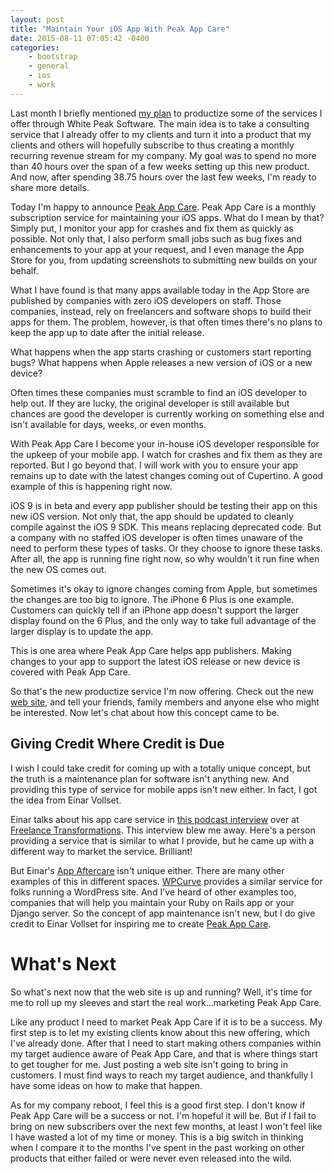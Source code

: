 ```yaml
---
layout: post
title: "Maintain Your iOS App With Peak App Care"
date: 2015-08-11 07:05:42 -0400
categories: 
    - bootstrap
    - general
    - ios
    - work
---
```

Last month I briefly mentioned [my plan][1] to productize some of the services I offer through White Peak Software. The main idea is to take a consulting service that I already offer to my clients and turn it into a product that my clients and others will hopefully subscribe to thus creating a monthly recurring revenue stream for my company. My goal was to spend no more than 40 hours over the span of a few weeks setting up this new product. And now, after spending 38.75 hours over the last few weeks, I'm ready to share more details.

Today I'm happy to announce [Peak App Care][2]. Peak App Care is a monthly subscription service for maintaining your iOS apps. What do I mean by that? Simply put, I monitor your app for crashes and fix them as quickly as possible. Not only that, I also perform small jobs such as bug fixes and enhancements to your app at your request, and I even manage the App Store for you, from updating screenshots to submitting new builds on your behalf.

What I have found is that many apps available today in the App Store are published by companies with zero iOS developers on staff. Those companies, instead, rely on freelancers and software shops to build their apps for them. The problem, however, is that often times there's no plans to keep the app up to date after the initial release. 

What happens when the app starts crashing or customers start reporting bugs? What happens when Apple releases a new version of iOS or a new device? 

Often times these companies must scramble to find an iOS developer to help out. If they are lucky, the original developer is still available but chances are good the developer is currently working on something else and isn't available for days, weeks, or even months. 

With Peak App Care I become your in-house iOS developer responsible for the upkeep of your mobile app. I watch for crashes and fix them as they are reported. But I go beyond that. I will work with you to ensure your app remains up to date with the latest changes coming out of Cupertino. A good example of this is happening right now. 

iOS 9 is in beta and every app publisher should be testing their app on this new iOS version. Not only that, the app should be updated to cleanly compile against the iOS 9 SDK. This means replacing deprecated code. But a company with no staffed iOS developer is often times unaware of the need to perform these types of tasks. Or they choose to ignore these tasks. After all, the app is running fine right now, so why wouldn't it run fine when the new OS comes out. 

Sometimes it's okay to ignore changes coming from Apple, but sometimes the changes are too big to ignore. The iPhone 6 Plus is one example. Customers can quickly tell if an iPhone app doesn't support the larger display found on the 6 Plus, and the only way to take full advantage of the larger display is to update the app. 

This is one area where Peak App Care helps app publishers. Making changes to your app to support the latest iOS release or new device is covered with Peak App Care.

So that's the new productize service I'm now offering. Check out the new [web site][2], and tell your friends, family members and anyone else who might be interested. Now let's chat about how this concept came to be.

## Giving Credit Where Credit is Due

I wish I could take credit for coming up with a totally unique concept, but the truth is a maintenance plan for software isn't anything new. And providing this type of service for mobile apps isn't new either. In fact, I got the idea from Einar Vollset. 

Einar talks about his app care service in [this podcast interview][3] over at [Freelance Transformations][4]. This interview blew me away. Here's a person providing a service that is similar to what I provide, but he came up with a different way to market the service. Brilliant! 

But Einar's [App Aftercare][5] isn't unique either. There are many other examples of this in different spaces. [WPCurve][6] provides a similar service for folks running a WordPress site. And I've heard of other examples too, companies that will help you maintain your Ruby on Rails app or your Django server. So the concept of app maintenance isn't new, but I do give credit to Einar Vollset for inspiring me to create [Peak App Care][2]. 

# What's Next

So what's next now that the web site is up and running? Well, it's time for me to roll up my sleeves and start the real work...marketing Peak App Care. 

Like any product I need to market Peak App Care if it is to be a success. My first step is to let my existing clients know about this new offering, which I've already done. After that I need to start making others companies within my target audience aware of Peak App Care, and that is where things start to get tougher for me. Just posting a web site isn't going to bring in customers. I must find ways to reach my target audience, and thankfully I have some ideas on how to make that happen.

As for my company reboot, I feel this is a good first step. I don't know if Peak App Care will be a success or not. I'm hopeful it will be. But if I fail to bring on new subscribers over the next few months, at least I won't feel like I have wasted a lot of my time or money. This is a big switch in thinking when I compare it to the months I've spent in the past working on other products that either failed or were never even released into the wild.

[1]: http://www.thecave.com/2015/07/07/ive-been-doing-it-wrong/
[2]: https://www.peakappcare.com
[3]: http://www.freelancetransformation.com/blog/building-a-recurring-revenue-consulting-business-with-einar-vollset
[4]: http://www.freelancetransformation.com
[5]: http://www.appaftercare.com
[6]: http://wpcurve.com
